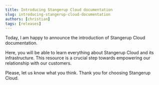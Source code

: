 ```yaml
---
title: Introducing Stangerup Cloud documentation
slug: introducing-stangerup-cloud-documentation
authors: [christian]
tags: [releases]
---
```


Today, I am happy to announce the introduction of Stangerup Cloud documentation.

<!-- truncate -->

Here, you will be able to learn everything about Stangerup Cloud and its infrastructure. This resource is a crucial step towards empowering our relationship with our customers.

Please, let us know what you think. Thank you for choosing Stangerup Cloud.
